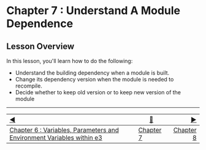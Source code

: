 Chapter 7 : Understand A Module Dependence
==

## Lesson Overview

In this lesson, you'll learn how to do the following:
* Understand the building dependency when a module is built. 
* Change its dependency version when the module is needed to recompile.
* Decide whether to keep old version or to keep new version of the module





------------------
[:arrow_backward:](chapter6.md)  | [:arrow_up_small:](chapter7.md)  | [:arrow_forward:](chapter8.md)
:--- | --- |---: 
[Chapter 6 : Variables, Parameters and Environment Variables within e3](chapter6.md) | [Chapter 7](chapter7.md) | [Chapter 8](chapter8.md)
